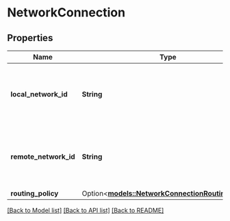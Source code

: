 # NetworkConnection

## Properties

Name | Type | Description | Notes
------------ | ------------- | ------------- | -------------
**local_network_id** | **String** | The network ID of the profile trying to create the connection. | 
**remote_network_id** | **String** | The network ID the profile is attempting to connect to. | 
**routing_policy** | Option<[**models::NetworkConnectionRoutingPolicy**](NetworkConnectionRoutingPolicy.md)> |  | [optional]

[[Back to Model list]](../README.md#documentation-for-models) [[Back to API list]](../README.md#documentation-for-api-endpoints) [[Back to README]](../README.md)


